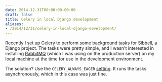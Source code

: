 ```yaml
---
date: 2014-12-31T00:00:00-00:00
draft: false
title: Celery in local Django development
aliases:
- /2014/12/31/celery-in-local-django-development/
---
```


Recently I set up [Celery](http://www.celeryproject.org/) to perform some background tasks for [Sibbell](http://sibbell.com), a Django project. The tasks were pretty simple, and I wasn't interested in installing [RabbitMQ](http://www.rabbitmq.com/) (which I was using on the production server) on my local machine at the time for use in the development environment.

The solution? Use the `CELERY_ALWAYS_EAGER` [setting](http://celery.readthedocs.org/en/latest/configuration.html#celery-always-eager). It runs the tasks asynchronously, which in this case was just fine.
